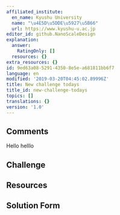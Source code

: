 ```yaml
---
affiliated_institute:
  en_name: Kyushu University
  name: "\u4E5D\u5DDE\u5927\u5B66"
  url: https://www.kyushu-u.ac.jp
editor_id: github.NanoScaleDesign
explanation:
  answer:
    RatingOnly: []
  resources: {}
extra_resources: {}
id: 9ed63a08-5291-4350-8e5e-a681811bb6f7
language: en
modified: '2019-03-20T04:45:02.89996Z'
title: New challenge todays
title_id: new-challenge-todays
topics: []
translations: {}
version: '1.0'
---
```


## Comments

Hello helllo

## Challenge



## Resources



## Solution Form




